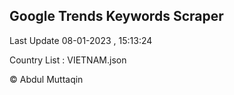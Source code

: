 

## Google Trends Keywords Scraper 
 
Last Update 08-01-2023 , 15:13:24

Country List :
VIETNAM.json



© Abdul Muttaqin 
